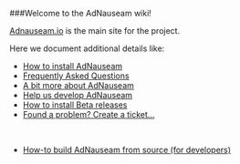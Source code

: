 ###Welcome to the AdNauseam wiki!

[Adnauseam.io](http://adnauseam.io) is the main site for the project.

Here we document additional details like:

- [How to install AdNauseam](https://github.com/dhowe/AdNauseam/wiki/FAQ#how-do-i-install-adnauseam)
- [Frequently Asked Questions](https://github.com/dhowe/AdNauseam/wiki/FAQ)
- [A bit more about AdNauseam](https://github.com/dhowe/AdNauseam/wiki/About-AdNauseum)
- [Help us develop AdNauseam](https://github.com/dhowe/AdNauseam/wiki/Building-AdNauseam-from-source-(for-developers))
- [How to install Beta releases](https://github.com/dhowe/AdNauseam/wiki/Installing-AdNauseam)
- [Found a problem? Create a ticket...](https://github.com/dhowe/AdNauseam/issues)

&nbsp;

- [How-to build AdNauseam from source (for developers)](https://github.com/dhowe/AdNauseam/wiki/Building-AdNauseam-from-source-(for-developers))

&nbsp;

